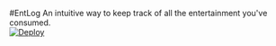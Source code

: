 #EntLog
An intuitive way to keep track of all the entertainment you've consumed.
<br>
[![Deploy](https://www.herokucdn.com/deploy/button.png)](https://heroku.com/deploy)
